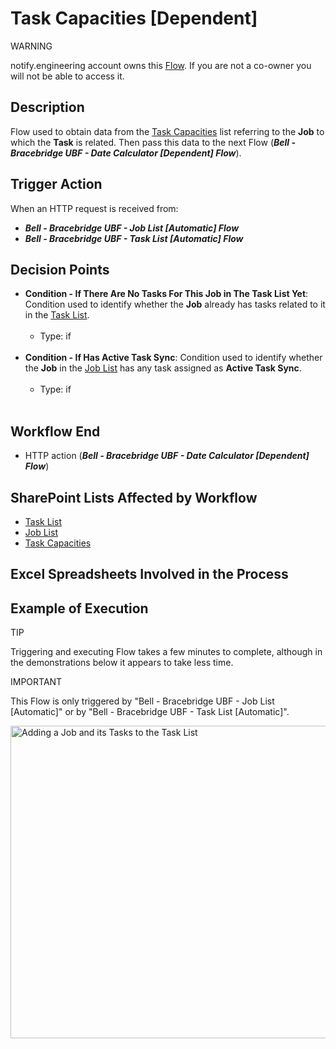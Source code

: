 # Task Capacities [Dependent]

<div class="warning">
<p class="admonition-title">WARNING</p>
<p>notify.engineering account owns this <a href="https://make.powerautomate.com/environments/Default-a5273f41-687e-4e5e-9fba-18c6ce465b41/flows/shared/a4d1ba00-b59c-4e14-9d5a-ea0e869080d1/details" target="_blank">Flow</a>. If you are not a co-owner you will not be able to access it.</p>
</div>

## Description
Flow used to obtain data from the <a href="https://vistacaretech.sharepoint.com/sites/engineering/Bell/BracebridgeUBF/Lists/Task%20Capacities/AllItems.aspx" target="_blank">Task Capacities</a> list referring to the **Job** to which the **Task** is related. Then pass this data to the next Flow (***Bell - Bracebridge UBF - Date Calculator [Dependent] Flow***).

## Trigger Action
When an HTTP request is received from:
* ***Bell - Bracebridge UBF - Job List [Automatic] Flow***
* ***Bell - Bracebridge UBF - Task List [Automatic] Flow***

## Decision Points
* **Condition - If There Are No Tasks For This Job in The Task List Yet**: Condition used to identify whether the **Job** already has tasks related to it in the <a href="https://vistacaretech.sharepoint.com/sites/engineering/Bell/BracebridgeUBF/Lists/Task%20List/1000%20Tasks.aspx" target="_blank">Task List</a>.
<br></br>
    * Type: if
<br></br>
* **Condition - If Has Active Task Sync**: Condition used to identify whether the **Job** in the <a href="https://vistacaretech.sharepoint.com/sites/engineering/Bell/BracebridgeUBF/Lists/Job%20List/AllItems.aspx" target="_blank">Job List</a> has any task assigned as **Active Task Sync**.
<br></br>
    * Type: if
<br></br>

## Workflow End
* HTTP action (***Bell - Bracebridge UBF - Date Calculator [Dependent] Flow***)

## SharePoint Lists Affected by Workflow
* <a href="https://vistacaretech.sharepoint.com/sites/engineering/Bell/BracebridgeUBF/Lists/Task%20List/1000%20Tasks.aspx" target="_blank">Task List</a>
* <a href="https://vistacaretech.sharepoint.com/sites/engineering/Bell/BracebridgeUBF/Lists/Job%20List/AllItems.aspx" target="_blank">Job List</a>
* <a href="https://vistacaretech.sharepoint.com/sites/engineering/Bell/BracebridgeUBF/Lists/Task%20Capacities/AllItems.aspx" target="_blank">Task Capacities</a>

## Excel Spreadsheets Involved in the Process


## Example of Execution

<div class="seealso">
<p class="admonition-title">TIP</p>
<p>Triggering and executing Flow takes a few minutes to complete, although in the demonstrations below it appears to take less time.</p>
</div>

<div class="note">
<p class="admonition-title">IMPORTANT</p>
<p>This Flow is only triggered by "Bell - Bracebridge UBF - Job List [Automatic]" or by "Bell - Bracebridge UBF - Task List [Automatic]".</p>
</div>

<a class="" data-lightbox="Adding a Job and its Tasks to the Task List" href="../../../_static/flows/Bell - Bracebridge UBF - Job List [Automatic]_Adding New Tasks.gif" title="Adding a Job and its Tasks to the Task List" data-title="Adding a Job and its Tasks to the Task List"><img src="../../../_static/flows/Bell - Bracebridge UBF - Job List [Automatic]_Adding New Tasks.gif" class="align-center" width="800px" height="500px" alt="Adding a Job and its Tasks to the Task List">
</a>